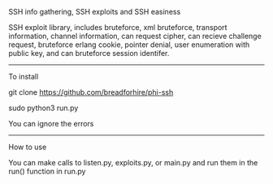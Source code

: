 SSH info gathering, SSH exploits and SSH easiness 

SSH exploit library, includes bruteforce, xml bruteforce, transport information, channel information, can request cipher, can recieve challenge request, bruteforce erlang cookie, pointer denial, user enumeration with public key, and can bruteforce session identifer.
_________________________________________________________

To install 

git clone https://github.com/breadforhire/phi-ssh

sudo python3 run.py

You can ignore the errors
_________________________________________________________

How to use

You can make calls to listen.py, exploits.py, or main.py and run them in the run() function in run.py



